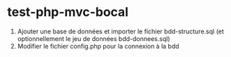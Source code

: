 # test-php-mvc-bocal
1. Ajouter une base de données et importer le fichier bdd-structure.sql (et optionnellement le jeu de données bdd-donnees.sql)
2. Modifier le fichier config.php pour la connexion à la bdd

